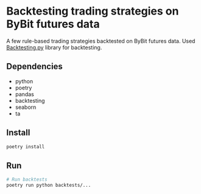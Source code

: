 # Backtesting trading strategies on ByBit futures data

A few rule-based trading strategies backtested on ByBit futures data.
Used [Backtesting.py](https://kernc.github.io/backtesting.py/) library for backtesting.

## Dependencies
- python
- poetry
- pandas
- backtesting
- seaborn
- ta

## Install

```bash
poetry install
```

## Run

```bash
# Run backtests
poetry run python backtests/...
```
